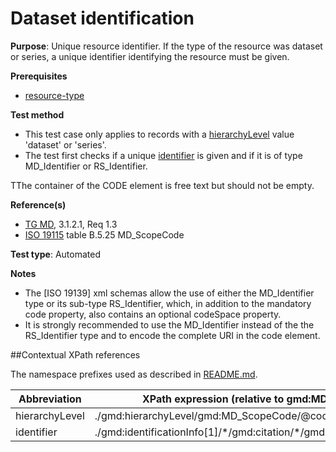 # Dataset identification

**Purpose**: Unique resource identifier. If the type of the resource was dataset or series, a unique identifier identifying the resource must be given.

**Prerequisites**

* [resource-type](http://inspire.ec.europa.eu/id/ats/metadata/2.0/datasets-and-series/resource-type)

**Test method**

* This test case only applies to records with a [hierarchyLevel](#hierarchyLevel) value 'dataset' or 'series'.
* The test first checks if a unique [identifier](#identifier) is given and if it is of type MD_Identifier or RS_Identifier.

TThe container of the CODE element is free text but should not be empty.

**Reference(s)**	 

* [TG MD](http://inspire.ec.europa.eu/id/ats/metadata/2.0/datasets-and-series/README#ref_TG_MD), 3.1.2.1, Req 1.3
* [ISO 19115](http://inspire.ec.europa.eu/id/ats/metadata/2.0/datasets-and-series/README#ref_ISO_19115) table B.5.25 MD_ScopeCode 

**Test type**: Automated

**Notes**

* The [ISO 19139] xml schemas allow the use of either the MD_Identifier type or its sub-type RS_Identifier, which, in addition to the mandatory code property, also contains an optional codeSpace property.
* It is strongly recommended to use the MD_Identifier instead of the the RS_Identifier type and to encode the complete URI in the code element.

##Contextual XPath references

The namespace prefixes used as described in [README.md](http://inspire.ec.europa.eu/id/ats/metadata/2.0/datasets-and-series/README#namespaces).

Abbreviation                                   |  XPath expression (relative to gmd:MD_Metadata)
-----------------------------------------------| -------------------------------------------------------------------------
<a name="hierarchyLevel"></a> hierarchyLevel | ./gmd:hierarchyLevel/gmd:MD_ScopeCode/@codeListValue
<a name="identifier"></a> identifier   | ./gmd:identificationInfo[1]/\*/gmd:citation/\*/gmd:identifier/\*/gmd:code
